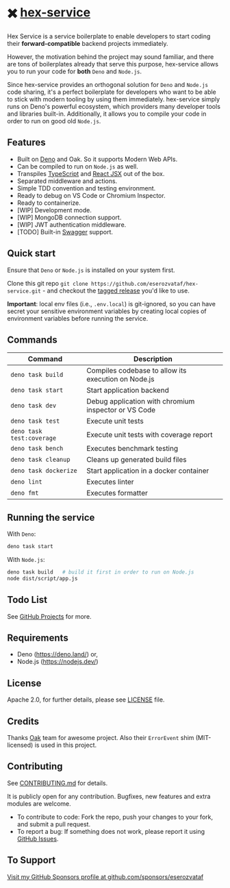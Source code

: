 # ✖️ [hex-service](https://github.com/eserozvataf/hex-service)

Hex Service is a service boilerplate to enable developers to start coding their
**forward-compatible** backend projects immediately.

However, the motivation behind the project may sound familiar, and there are
tons of boilerplates already that serve this purpose, hex-service allows you to
run your code for **both** `Deno` and `Node.js`.

Since hex-service provides an orthogonal solution for `Deno` and `Node.js` code
sharing, it's a perfect boilerplate for developers who want to be able to stick
with modern tooling by using them immediately. hex-service simply runs on Deno's
powerful ecosystem, which providers many developer tools and libraries built-in.
Additionally, it allows you to compile your code in order to run on good old
`Node.js`.

## Features

- Built on [Deno](https://deno.land) and Oak. So it supports Modern Web APIs.
- Can be compiled to run on `Node.js` as well.
- Transpiles [TypeScript](https://www.typescriptlang.org/) and
  [React JSX](https://reactjs.org/) out of the box.
- Separated middleware and actions.
- Simple TDD convention and testing environment.
- Ready to debug on VS Code or Chromium Inspector.
- Ready to containerize.
- [WIP] Development mode.
- [WIP] MongoDB connection support.
- [WIP] JWT authentication middleware.
- [TODO] Built-in [Swagger](https://swagger.io) support.

## Quick start

Ensure that `Deno` or `Node.js` is installed on your system first.

Clone this git repo `git clone https://github.com/eserozvataf/hex-service.git` -
and checkout the
[tagged release](https://github.com/eserozvataf/hex-service/releases) you'd like
to use.

**Important**: local env files (i.e., `.env.local`) is git-ignored, so you can
have secret your sensitive environment variables by creating local copies of
environment variables before running the service.

## Commands

| Command                   | Description                                          |
| ------------------------- | ---------------------------------------------------- |
| `deno task build`         | Compiles codebase to allow its execution on Node.js  |
| `deno task start`         | Start application backend                            |
| `deno task dev`           | Debug application with chromium inspector or VS Code |
| `deno task test`          | Execute unit tests                                   |
| `deno task test:coverage` | Execute unit tests with coverage report              |
| `deno task bench`         | Executes benchmark testing                           |
| `deno task cleanup`       | Cleans up generated build files                      |
| `deno task dockerize`     | Start application in a docker container              |
| `deno lint`               | Executes linter                                      |
| `deno fmt`                | Executes formatter                                   |

## Running the service

With `Deno`:

```bash
deno task start
```

With `Node.js`:

```bash
deno task build   # build it first in order to run on Node.js
node dist/script/app.js
```

## Todo List

See [GitHub Projects](https://github.com/eserozvataf/hex-service/projects) for
more.

## Requirements

- Deno (https://deno.land/) or,
- Node.js (https://nodejs.dev/)

## License

Apache 2.0, for further details, please see [LICENSE](LICENSE) file.

## Credits

Thanks [Oak](https://github.com/oakserver/oak) team for awesome project. Also
their `ErrorEvent` shim (MIT-licensed) is used in this project.

## Contributing

See [CONTRIBUTING.md](CONTRIBUTING.md) for details.

It is publicly open for any contribution. Bugfixes, new features and extra
modules are welcome.

- To contribute to code: Fork the repo, push your changes to your fork, and
  submit a pull request.
- To report a bug: If something does not work, please report it using
  [GitHub Issues](https://github.com/eserozvataf/hex-service/issues).

## To Support

[Visit my GitHub Sponsors profile at github.com/sponsors/eserozvataf](https://github.com/sponsors/eserozvataf)
